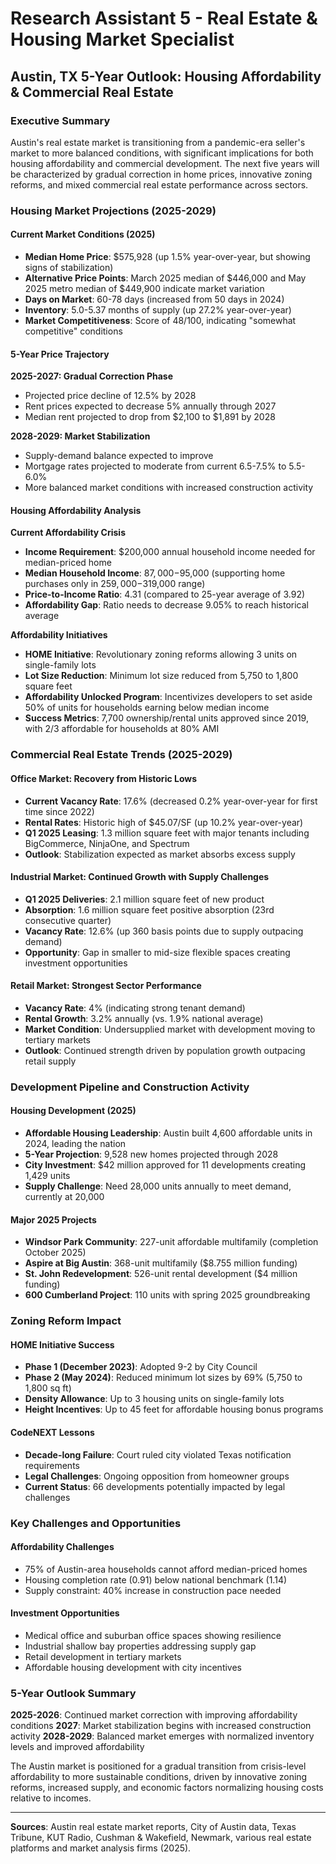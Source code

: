 # Research Assistant 5 - Real Estate & Housing Market Specialist
## Austin, TX 5-Year Outlook: Housing Affordability & Commercial Real Estate

### Executive Summary

Austin's real estate market is transitioning from a pandemic-era seller's market to more balanced conditions, with significant implications for both housing affordability and commercial development. The next five years will be characterized by gradual correction in home prices, innovative zoning reforms, and mixed commercial real estate performance across sectors.

### Housing Market Projections (2025-2029)

#### Current Market Conditions (2025)
- **Median Home Price**: $575,928 (up 1.5% year-over-year, but showing signs of stabilization)
- **Alternative Price Points**: March 2025 median of $446,000 and May 2025 metro median of $449,900 indicate market variation
- **Days on Market**: 60-78 days (increased from 50 days in 2024)
- **Inventory**: 5.0-5.37 months of supply (up 27.2% year-over-year)
- **Market Competitiveness**: Score of 48/100, indicating "somewhat competitive" conditions

#### 5-Year Price Trajectory
**2025-2027: Gradual Correction Phase**
- Projected price decline of 12.5% by 2028
- Rent prices expected to decrease 5% annually through 2027
- Median rent projected to drop from $2,100 to $1,891 by 2028

**2028-2029: Market Stabilization**
- Supply-demand balance expected to improve
- Mortgage rates projected to moderate from current 6.5-7.5% to 5.5-6.0%
- More balanced market conditions with increased construction activity

#### Housing Affordability Analysis

**Current Affordability Crisis**
- **Income Requirement**: $200,000 annual household income needed for median-priced home
- **Median Household Income**: $87,000-$95,000 (supporting home purchases only in $259,000-$319,000 range)
- **Price-to-Income Ratio**: 4.31 (compared to 25-year average of 3.92)
- **Affordability Gap**: Ratio needs to decrease 9.05% to reach historical average

**Affordability Initiatives**
- **HOME Initiative**: Revolutionary zoning reforms allowing 3 units on single-family lots
- **Lot Size Reduction**: Minimum lot size reduced from 5,750 to 1,800 square feet
- **Affordability Unlocked Program**: Incentivizes developers to set aside 50% of units for households earning below median income
- **Success Metrics**: 7,700 ownership/rental units approved since 2019, with 2/3 affordable for households at 80% AMI

### Commercial Real Estate Trends (2025-2029)

#### Office Market: Recovery from Historic Lows
- **Current Vacancy Rate**: 17.6% (decreased 0.2% year-over-year for first time since 2022)
- **Rental Rates**: Historic high of $45.07/SF (up 10.2% year-over-year)
- **Q1 2025 Leasing**: 1.3 million square feet with major tenants including BigCommerce, NinjaOne, and Spectrum
- **Outlook**: Stabilization expected as market absorbs excess supply

#### Industrial Market: Continued Growth with Supply Challenges
- **Q1 2025 Deliveries**: 2.1 million square feet of new product
- **Absorption**: 1.6 million square feet positive absorption (23rd consecutive quarter)
- **Vacancy Rate**: 12.6% (up 360 basis points due to supply outpacing demand)
- **Opportunity**: Gap in smaller to mid-size flexible spaces creating investment opportunities

#### Retail Market: Strongest Sector Performance
- **Vacancy Rate**: 4% (indicating strong tenant demand)
- **Rental Growth**: 3.2% annually (vs. 1.9% national average)
- **Market Condition**: Undersupplied market with development moving to tertiary markets
- **Outlook**: Continued strength driven by population growth outpacing retail supply

### Development Pipeline and Construction Activity

#### Housing Development (2025)
- **Affordable Housing Leadership**: Austin built 4,600 affordable units in 2024, leading the nation
- **5-Year Projection**: 9,528 new homes projected through 2028
- **City Investment**: $42 million approved for 11 developments creating 1,429 units
- **Supply Challenge**: Need 28,000 units annually to meet demand, currently at 20,000

#### Major 2025 Projects
- **Windsor Park Community**: 227-unit affordable multifamily (completion October 2025)
- **Aspire at Big Austin**: 368-unit multifamily ($8.755 million funding)
- **St. John Redevelopment**: 526-unit rental development ($4 million funding)
- **600 Cumberland Project**: 110 units with spring 2025 groundbreaking

### Zoning Reform Impact

#### HOME Initiative Success
- **Phase 1 (December 2023)**: Adopted 9-2 by City Council
- **Phase 2 (May 2024)**: Reduced minimum lot sizes by 69% (5,750 to 1,800 sq ft)
- **Density Allowance**: Up to 3 housing units on single-family lots
- **Height Incentives**: Up to 45 feet for affordable housing bonus programs

#### CodeNEXT Lessons
- **Decade-long Failure**: Court ruled city violated Texas notification requirements
- **Legal Challenges**: Ongoing opposition from homeowner groups
- **Current Status**: 66 developments potentially impacted by legal challenges

### Key Challenges and Opportunities

#### Affordability Challenges
- 75% of Austin-area households cannot afford median-priced homes
- Housing completion rate (0.91) below national benchmark (1.14)
- Supply constraint: 40% increase in construction pace needed

#### Investment Opportunities
- Medical office and suburban office spaces showing resilience
- Industrial shallow bay properties addressing supply gap
- Retail development in tertiary markets
- Affordable housing development with city incentives

### 5-Year Outlook Summary

**2025-2026**: Continued market correction with improving affordability conditions
**2027**: Market stabilization begins with increased construction activity
**2028-2029**: Balanced market emerges with normalized inventory levels and improved affordability

The Austin market is positioned for a gradual transition from crisis-level affordability to more sustainable conditions, driven by innovative zoning reforms, increased supply, and economic factors normalizing housing costs relative to incomes.

---

**Sources**: Austin real estate market reports, City of Austin data, Texas Tribune, KUT Radio, Cushman & Wakefield, Newmark, various real estate platforms and market analysis firms (2025).